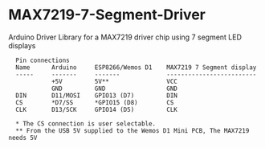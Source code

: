 # MAX7219-7-Segment-Driver
Arduino Driver Library for a MAX7219 driver chip using 7 segment LED displays

      Pin connections
      Name      Arduino     ESP8266/Wemos D1    MAX7219 7 Segment display
      -----     -------     -------             -------------------------
                +5V         5V**                VCC
                GND         GND                 GND
      DIN       D11/MOSI    GPIO13 (D7)         DIN
      CS        *D7/SS      *GPIO15 (D8)        CS
      CLK       D13/SCK     GPIO14 (D5)         CLK
      
      * The CS connection is user selectable.
      ** From the USB 5V supplied to the Wemos D1 Mini PCB, The MAX7219 needs 5V

